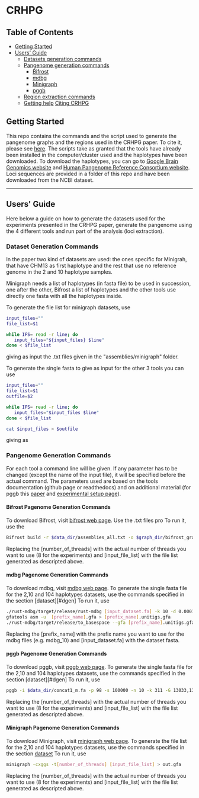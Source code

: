 # CRHPG
## Table of Contents

- [Getting Started](#started)
- [Users' Guide](#uguide)
  - [Datasets generation commands](#dgen)
  - [Pangenome generation commands](#pgen)
    - [Bifrost](#bifrost)
    - [mdbg](#mdbg)
    - [Minigraph](#minigraph)
    - [pggb](#pggb)
  - [Region extraction commands](#general)
  - [Getting help](#help)
[Citing CRHPG](#cite)


## <a name="started"></a>Getting Started
This repo contains the commands and the script used to generate the pangenome graphs and the regions used in the CRHPG paper. To cite it, please see [here](#cite).
The scripts take as granted that the tools have already been installed in the computer/cluster used and the haplotypes have been downloaded.
To download the haplotypes, you can go to [Google Brain Genomics website][Google Brain Genomics] and [Human Pangenome Reference Consortium website][Human Pangenome Reference Consortium]. 
Loci sequences are provided in a folder of this repo and have been downloaded from the NCBI dataset.

---


## <a name="uguide"></a>Users' Guide

Here below a guide on how to generate the datasets used for the experiments presented in the CRHPG paper, generate the pangenome using the 4 different tools and run part of the analysis (loci extraction).

### <a name="dgen"></a>Dataset Generation Commands
In the paper two kind of datasets are used: the ones specific for Minigrah, that have CHM13 as first haplotype and the rest that use no reference genome in the 2 and 10 haplotype samples.

Minigraph needs a list of haplotypes (in fasta file) to be used in succession, one after the other, Bifrost a list of haplotypes and the other tools use directly one fasta with all the haplotypes inside.

To generate the file list for minigraph datasets, use 

```sh
input_files=""
file_list=$1

while IFS= read -r line; do
   input_files="${input_files} $line"
done < $file_list
```

giving as input the .txt files given in the "assemblies/minigraph" folder.

To generate the single fasta to give as input for the other 3 tools you can use

```sh
input_files=""
file_list=$1
outfile=$2

while IFS= read -r line; do
   input_files="$input_files $line"
done < $file_list

cat $input_files > $outfile
```
giving as 

### <a name="Pgen"></a>Pangenome Generation Commands
For each tool a command line will be given. If any parameter has to be changed (except the name of the input file), it will be specified before the actual command.
The parameters used are based on the tools documentation (github page or readthedocs) and on additional material (for pggb this [paper][dhpr] and [experimental setup page][hdpr_pggb]).

#### <a name="bifrost"></a>Bifrost Pagenome Generation Commands

To download Bifrost, visit [bifrost web page][bifrost]. 
Use the .txt files pro
To run it, use the 

```sh
Bifrost build -r $data_dir/assemblies_all.txt -o $graph_dir/bifrost_graph_all_100time -k 100 -t 8 -v -c
```
Replacing the [number_of_threads] with the actual number of threads you want to use (8 for the experiments) and [input_file_list] with the file list generated as descripted above.


#### <a name="mdbg"></a>mdbg Pagenome Generation Commands

To download mdbg, visit [mdbg web page][mdbg]. 
To generate the single fasta file for the 2,10 and 104 haplotypes datasets, use the commands specified in the section [dataset][#dgen]
To run it, use 

```sh
./rust-mdbg/target/release/rust-mdbg [input_dataset.fa] -k 10 -d 0.0001 --minabund 1 --reference --prefix [prefix_name]
gfatools asm -u  [prefix_name].gfa > [prefix_name].unitigs.gfa
./rust-mdbg/target/release/to_basespace --gfa [prefix_name].unitigs.gfa --sequences [prefix_name]
```

Replacing the [prefix_name] with the prefix name you want to use for the mdbg files (e.g. mdbg_10) and [input_dataset.fa] with the dataset fasta.

#### <a name="pggb"></a>pggb Pagenome Generation Commands

To download pggb, visit [pggb web page][pggb]. 
To generate the single fasta file for the 2,10 and 104 haplotypes datasets, use the commands specified in the section [dataset][#dgen]
To run it, use 
```sh
pggb -i $data_dir/concat1_m.fa -p 98 -s 100000 -n 10 -k 311 -G 13033,13117 -O 0.03 -t 8 -T 8 -Z -o $home/data/graphs/pggb/t1_m
```

Replacing the [number_of_threads] with the actual number of threads you want to use (8 for the experiments) and [input_file_list] with the file list generated as descripted above.


#### <a name="minigraph"></a>Minigraph Pagenome Generation Commands

To download Minigraph, visit [minigraph web page][minigraph]. 
To generate the file list for the 2,10 and 104 haplotypes datasets, use the commands specified in the section [dataset](#dgen)
To run it, use 
```sh
minigraph -cxggs -t[number_of_threads] [input_file_list] > out.gfa
```

Replacing the [number_of_threads] with the actual number of threads you want to use (8 for the experiments) and [input_file_list] with the file list generated as descripted above.




[Google Brain Genomics]: https://console.cloud.google.com/storage/browser/brain-genomics-public/research/deepconsensus/publication/analysis/genome_assembly
[Human Pangenome Reference Consortium]: https://s3-us-west-2.amazonaws.com/human-pangenomics/index.html?prefix=working/
[minigraph]:https://github.com/lh3/minigraph
[pggb]:https://github.com/pangenome/pggb
[mdbg]:https://github.com/ekimb/rust-mdbg
[bifrost]:https://github.com/pmelsted/bifrost
[hdpr_pggb]:https://github.com/pangenome/HPRCyear1v2genbank
[dhpr]:[https://www.biorxiv.org/content/10.1101/2022.07.09.499321v1]